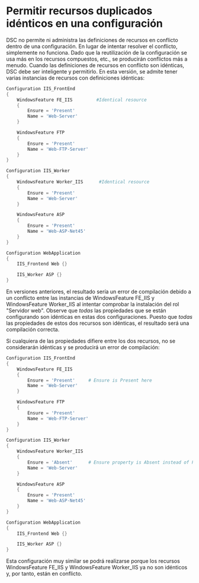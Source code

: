 # Permitir recursos duplicados idénticos en una configuración

DSC no permite ni administra las definiciones de recursos en conflicto dentro de una configuración. En lugar de intentar resolver el conflicto, simplemente no funciona. Dado que la reutilización de la configuración se usa más en los recursos compuestos, etc., se producirán conflictos más a menudo. Cuando las definiciones de recursos en conflicto son idénticas, DSC debe ser inteligente y permitirlo. En esta versión, se admite tener varias instancias de recursos con definiciones idénticas:

```powershell
Configuration IIS_FrontEnd
{
    WindowsFeature FE_IIS         #Identical resource
    {
        Ensure = 'Present'
        Name = 'Web-Server'
    }

    WindowsFeature FTP
    {
        Ensure = 'Present'
        Name = 'Web-FTP-Server'
    }
}

Configuration IIS_Worker
{
    WindowsFeature Worker_IIS      #Identical resource
    {
        Ensure = 'Present'
        Name = 'Web-Server'
    }

    WindowsFeature ASP
    {
        Ensure = 'Present'
        Name = 'Web-ASP-Net45'
    }
}

Configuration WebApplication
{
    IIS_Frontend Web {}

    IIS_Worker ASP {}
}
```

En versiones anteriores, el resultado sería un error de compilación debido a un conflicto entre las instancias de WindowsFeature FE_IIS y WindowsFeature Worker_IIS al intentar comprobar la instalación del rol "Servidor web". Observe que *todas* las propiedades que se están configurando son idénticas en estas dos configuraciones. Puesto que *todas* las propiedades de estos dos recursos son idénticas, el resultado será una compilación correcta. 

Si cualquiera de las propiedades difiere entre los dos recursos, no se considerarán idénticas y se producirá un error de compilación:

```powershell
Configuration IIS_FrontEnd
{
    WindowsFeature FE_IIS
    {
        Ensure = 'Present'     # Ensure is Present here
        Name = 'Web-Server'
    }

    WindowsFeature FTP
    {
        Ensure = 'Present'
        Name = 'Web-FTP-Server'
    }
}

Configuration IIS_Worker
{
    WindowsFeature Worker_IIS
    {
        Ensure = 'Absent'      # Ensure property is Absent instead of Present
        Name = 'Web-Server'
    }

    WindowsFeature ASP
    {
        Ensure = 'Present'
        Name = 'Web-ASP-Net45'
    }
}

Configuration WebApplication
{
    IIS_Frontend Web {}

    IIS_Worker ASP {}
}
```

Esta configuración muy similar se podrá realizarse porque los recursos WindowsFeature FE_IIS y WindowsFeature Worker_IIS ya no son idénticos y, por tanto, están en conflicto.<!--HONumber=Mar16_HO2-->
